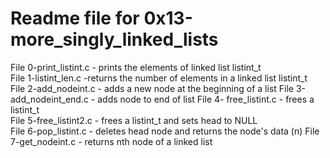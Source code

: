 # Readme file for 0x13-more_singly_linked_lists
File 0-print_listint.c - prints the elements of linked list listint_t  
File 1-listint_len.c -returns the number of elements in a linked list listint_t  
File 2-add_nodeint.c - adds a new node at the beginning of a list 
File 3-add_nodeint_end.c - adds node to end of list 
File 4- free_listint.c - frees a listint_t  
File 5-free_listint2.c - frees a listint_t and sets head to NULL  
File 6-pop_listint.c - deletes head node and returns the node's data (n) 
File 7-get_nodeint.c - returns nth node of a linked list   
